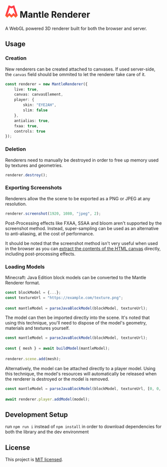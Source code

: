 # <img src="./assets/Mantle%20Icon.svg" height=40 /> Mantle Renderer
A WebGL powered 3D renderer built for both the browser and server.

## Usage

### Creation
New renderers can be created attached to canvases. If used server-side, the `canvas` field should be ommited to let the renderer take care of it.
```ts
const renderer = new MantleRenderer({
    live: true,
    canvas: canvasElement,
    player: {
        skin: "EYE2AH",
        slim: false
    },
    antialias: true,
    fxaa: true,
    controls: true
});
```


### Deletion
Renderers need to manually be destroyed in order to free up memory used by textures and geometries.
```ts
renderer.destroy();
```


### Exporting Screenshots
Renderers allow the the scene to be exported as a PNG or JPEG at any resolution.
```ts
renderer.screenshot(1920, 1080, "jpeg", 2);
```
Post-Processing effects like FXAA, SSAA and bloom aren't supported by the screenshot method. Instead, super-sampling can be used as an alternative to anti-aliasing, at the cost of performance.

It should be noted that the screenshot method isn't very useful when used in the browser as you can [extract the contents of the HTML canvas](https://developer.mozilla.org/en-US/docs/Web/API/HTMLCanvasElement/toDataURL) directly, including post-processing effects.


### Loading Models
Minecraft: Java Edition block models can be converted to the Mantle Renderer format.
```ts
const blockModel = {...};
const textureUrl = "https://example.com/texture.png";

const mantleModel = parseJavaBlockModel(blockModel, textureUrl);
```
The model can then be imported directly into the scene. It's noted that using this technique, you'll need to dispose of the model's geometry, materials and textures yourself.
```ts
const mantleModel = parseJavaBlockModel(blockModel, textureUrl);

const { mesh } = await buildModel(mantleModel);

renderer.scene.add(mesh);
```

Alternatively, the model can be attached directly to a player model. Using this technique, the model's resources will automatically be released when the renderer is destroyed or the model is removed.
```ts
const mantleModel = parseJavaBlockModel(blockModel, textureUrl, [0, 0, 0], renderer.player.getBodyPart("head"));

await renderer.player.addModel(model);
```



## Development Setup

run `npm run i` instead of `npm install` in order to download dependencies for both the library and the dev environment

## License
This project is [MIT licensed](./LICENSE).